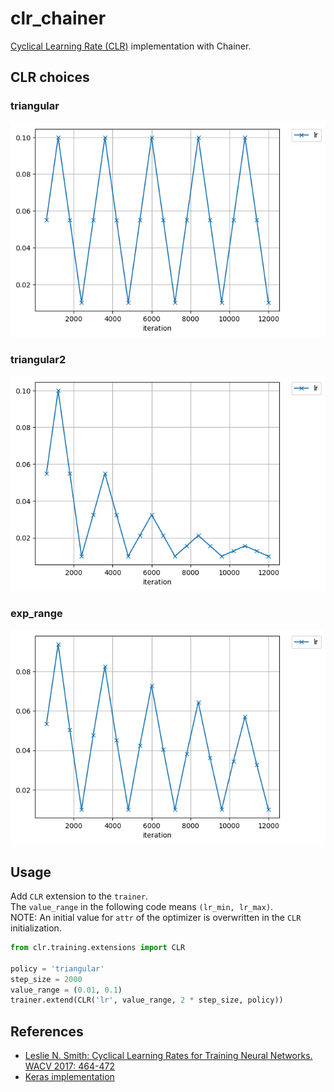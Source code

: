 # clr_chainer

[Cyclical Learning Rate (CLR)](https://arxiv.org/abs/1506.01186) implementation with Chainer.

## CLR choices

### triangular
![triangular](lr_plots/triangular.png)

### triangular2
![triangular2](lr_plots/triangular2.png)

### exp_range
![exp_range](lr_plots/exp_range.png)

## Usage

Add `CLR` extension to the `trainer`.  
The `value_range` in the following code means `(lr_min, lr_max)`.  
NOTE: An initial value for `attr` of the optimizer is overwritten in the `CLR` initialization.

```python
from clr.training.extensions import CLR

policy = 'triangular'
step_size = 2000
value_range = (0.01, 0.1)
trainer.extend(CLR('lr', value_range, 2 * step_size, policy))
```

## References

* [Leslie N. Smith:
Cyclical Learning Rates for Training Neural Networks. WACV 2017: 464-472](https://arxiv.org/abs/1506.01186)
* [Keras implementation](https://github.com/bckenstler/CLR)
